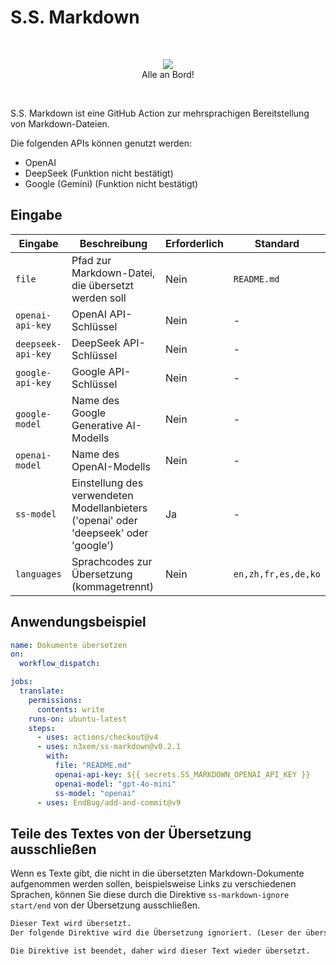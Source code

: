 # S.S. Markdown



&nbsp;
<p align="center">
  <img src="https://github.com/user-attachments/assets/dab375e4-f973-41dd-bf26-1ff34231af8c"><br>
  Alle an Bord!
</p>
  
&nbsp;

S.S. Markdown ist eine GitHub Action zur mehrsprachigen Bereitstellung von Markdown-Dateien.

Die folgenden APIs können genutzt werden:

- OpenAI
- DeepSeek (Funktion nicht bestätigt)
- Google (Gemini) (Funktion nicht bestätigt)

## Eingabe

| Eingabe | Beschreibung | Erforderlich | Standard |
|---------|--------------|--------------|----------|
| `file` | Pfad zur Markdown-Datei, die übersetzt werden soll | Nein | `README.md` |
| `openai-api-key` | OpenAI API-Schlüssel | Nein | - |
| `deepseek-api-key` | DeepSeek API-Schlüssel | Nein | - |
| `google-api-key` | Google API-Schlüssel | Nein | - |
| `google-model` | Name des Google Generative AI-Modells | Nein | - |
| `openai-model` | Name des OpenAI-Modells | Nein | - |
| `ss-model` | Einstellung des verwendeten Modellanbieters ('openai' oder 'deepseek' oder 'google') | Ja | - |
| `languages` | Sprachcodes zur Übersetzung (kommagetrennt) | Nein | `en,zh,fr,es,de,ko` |

## Anwendungsbeispiel

```yaml
name: Dokumente übersetzen
on:
  workflow_dispatch:

jobs:
  translate:
    permissions:
      contents: write
    runs-on: ubuntu-latest
    steps:
      - uses: actions/checkout@v4
      - uses: n3xem/ss-markdown@v0.2.1
        with:
          file: "README.md"
          openai-api-key: ${{ secrets.SS_MARKDOWN_OPENAI_API_KEY }}
          openai-model: "gpt-4o-mini"
          ss-model: "openai"
      - uses: EndBug/add-and-commit@v9
```

## Teile des Textes von der Übersetzung ausschließen

Wenn es Texte gibt, die nicht in die übersetzten Markdown-Dokumente aufgenommen werden sollen, beispielsweise Links zu verschiedenen Sprachen, können Sie diese durch die Direktive `ss-markdown-ignore start/end` von der Übersetzung ausschließen.

```markdown
Dieser Text wird übersetzt.
Der folgende Direktive wird die Übersetzung ignoriert. (Leser der übersetzten Markdown sollten den Originaltext lesen, um zu verstehen, was passiert)

Die Direktive ist beendet, daher wird dieser Text wieder übersetzt.
```